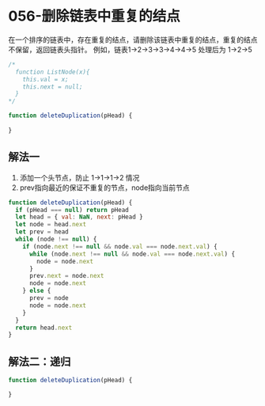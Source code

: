 # 056-删除链表中重复的结点

在一个排序的链表中，存在重复的结点，请删除该链表中重复的结点，重复的结点不保留，返回链表头指针。 例如，链表1->2->3->3->4->4->5 处理后为 1->2->5

```js
/*
  function ListNode(x){
    this.val = x;
    this.next = null;
  }
*/

function deleteDuplication(pHead) {
  
}
```

## 解法一

1. 添加一个头节点，防止 1->1->1->2 情况
2. prev指向最近的保证不重复的节点，node指向当前节点


```js
function deleteDuplication(pHead) {
  if (pHead === null) return pHead
  let head = { val: NaN, next: pHead }
  let node = head.next
  let prev = head
  while (node !== null) {
    if (node.next !== null && node.val === node.next.val) {
      while (node.next !== null && node.val === node.next.val) {
        node = node.next
      }
      prev.next = node.next
      node = node.next
    } else {
      prev = node
      node = node.next
    }
  }
  return head.next
}
```

## 解法二：递归

```js
function deleteDuplication(pHead) {

}
```